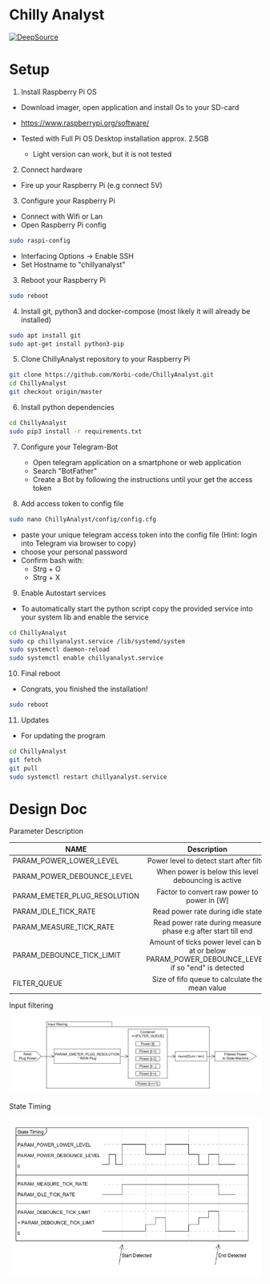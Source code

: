 # Chilly Analyst
[![DeepSource](https://static.deepsource.io/deepsource-badge-light-mini.svg)](https://deepsource.io/gh/Korbi-code/ChillyAnalyst/?ref=repository-badge)

# Setup

1. Install Raspberry Pi OS
- Download imager, open application and install Os to your SD-card
- https://www.raspberrypi.org/software/

- Tested with Full Pi OS Desktop installation approx. 2.5GB
    - Light version can work, but it is not tested

 
2. Connect hardware
- Fire up your Raspberry Pi (e.g connect 5V)


3. Configure your Raspberry Pi
 - Connect with Wifi or Lan
 - Open Raspberry Pi config    
```bash
sudo raspi-config
```
 - Interfacing Options -> Enable SSH
 - Set Hostname to "chillyanalyst"

3. Reboot your Raspberry Pi
 ```bash
sudo reboot
```   

4. Install git, python3 and docker-compose (most likely it will already be installed)
```bash
sudo apt install git 
sudo apt-get install python3-pip
``` 


5. Clone ChillyAnalyst repository to your Raspberry Pi
```bash
git clone https://github.com/Korbi-code/ChillyAnalyst.git
cd ChillyAnalyst
git checkout origin/master
```   

6. Install python dependencies
```bash
cd ChillyAnalyst
sudo pip3 install -r requirements.txt
```     

7. Configure your Telegram-Bot 
    - Open telegram application on a smartphone or web application
    - Search "BotFather"
    - Create a Bot by following the instructions until your get the access token
    
    
8. Add access token to config file
```bash
sudo nano ChillyAnalyst/config/config.cfg
```   
- paste your unique telegram access token into the config file (Hint: login into Telegram via browser to copy)
- choose your personal password 
- Confirm bash with:
    - Strg + O 
    - Strg + X

9. Enable Autostart services
- To automatically start the python script copy the provided service into your system lib and enable the service
```bash
cd ChillyAnalyst
sudo cp chillyanalyst.service /lib/systemd/system
sudo systemctl daemon-reload
sudo systemctl enable chillyanalyst.service
```  

10. Final reboot

- Congrats, you finished the installation!
```bash
sudo reboot
``` 

11. Updates

- For updating the program  
```bash
cd ChillyAnalyst
git fetch
git pull
sudo systemctl restart chillyanalyst.service
``` 

# Design Doc

Parameter Description

| NAME          | Description   
| ------------- |:-------------:|
| PARAM_POWER_LOWER_LEVEL         | Power level to detect start after filter
| PARAM_POWER_DEBOUNCE_LEVEL      | When power is below this level debouncing is active    
| PARAM_EMETER_PLUG_RESOLUTION    | Factor to convert raw power to power in [W]  
| PARAM_IDLE_TICK_RATE            | Read power rate during idle state      
| PARAM_MEASURE_TICK_RATE         | Read power rate during measure phase e.g after start till end     
| PARAM_DEBOUNCE_TICK_LIMIT       | Amount of ticks power level can be at or below PARAM_POWER_DEBOUNCE_LEVEL, if so "end" is detected       
| FILTER_QUEUE                    | Size of fifo queue to calculate the mean value 


Input filtering

![Alt text](doc/Input.png?raw=true "Input Filter")


State Timing

![Alt text](doc/StateTiming.png?raw=true "State Timing")
